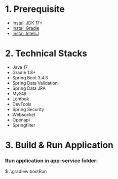 # 1. Prerequisite

* [Install JDK 17+](https://www.oracle.com/vn/java/technologies/downloads/)
* [Install Gradle](https://gradle.org/install/)
* [Install IntelliJ](https://www.jetbrains.com/idea/download/)

# 2. Technical Stacks

* Java 17
* Gradle 1.8+
* Spring Boot 3.4.3
* Spring Data Validation
* Spring Data JPA
* MySQL
* Lombok
* DevTools
* Spring Security
* Websocket
* Openapi
* Springfilter

# 3. Build & Run Application

### Run application in app-service folder:

$ .\gradlew bootRun

